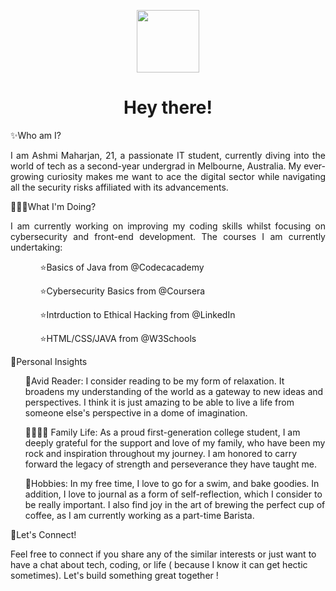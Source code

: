 <p align="center"> <img src ="https://github.com/user-attachments/assets/d9a7088c-4ea1-4499-ac52-f9c15e34afe8" width ="100" height="100"> </p>
<h1 align="center"> Hey there! </h1>
✨Who am I?
<p align="justify"> I am Ashmi Maharjan, 21,  a passionate IT student, currently diving into the world of tech as a second-year undergrad in Melbourne, Australia. My ever-growing
curiosity makes me want to ace the digital
sector while navigating all the security risks
affiliated with its advancements. </p>
👩🏻‍💻What I'm Doing?
<p align="justify"> I am currently working on improving my coding skills whilst focusing on cybersecurity and front-end development.
The courses I am currently undertaking: 
<ul> 
  <ol>⭐Basics of Java from @Codecacademy  </ol>
  <ol> ⭐Cybersecurity Basics from @Coursera </ol>
  <ol> ⭐Intrduction to Ethical Hacking from @LinkedIn </ol>
  <ol>⭐HTML/CSS/JAVA from @W3Schools </ol>
</ul>
🧿Personal Insights
<ol> 🔖Avid Reader: I consider reading to be my form of relaxation. 
  It broadens my understanding of the world as a gateway to new ideas and perspectives. 
  I think it is just amazing to be able to  live a life from someone else's perspective in a dome of imagination. </ol>
  <ol> 👨‍👩‍👧‍👦 Family Life: As a proud first-generation college student, I am deeply grateful for the support and love of my family, who have been my 
    rock and inspiration throughout my journey. I am honored to carry forward the legacy of strength and perseverance they have taught me. </ol>
  <ol>💖Hobbies: In my free time, I love to go for a swim, and bake goodies. In addition, I love to journal as a form of self-reflection, which I consider to be really important. 
   I also find joy in the art of brewing the perfect cup of coffee, as I am currently working as a part-time Barista. </ol>

   📧Let's Connect! 
   <p> Feel free to connect if you share any of the similar interests or just want to have a chat about tech, coding, or life ( because I know it can get hectic sometimes). 
   Let's build something great together ! </p>









